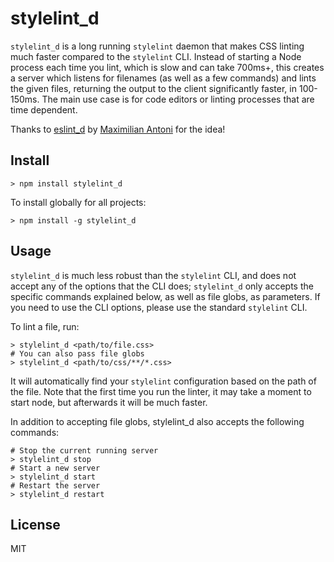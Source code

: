 # stylelint_d

`stylelint_d` is a long running `stylelint` daemon that makes CSS linting much faster compared to the `stylelint` CLI. Instead of starting a Node process each time you lint, which is slow and can take 700ms+, this creates a server which listens for filenames (as well as a few commands) and lints the given files, returning the output to the client significantly faster, in 100-150ms. The main use case is for code editors or linting processes that are time dependent.

Thanks to [eslint_d](https://github.com/mantoni/eslint_d.js) by [Maximilian Antoni](https://github.com/mantoni) for the idea!

## Install

```
> npm install stylelint_d
```

To install globally for all projects:

```
> npm install -g stylelint_d
```

## Usage

`stylelint_d` is much less robust than the `stylelint` CLI, and does not accept any of the options that the CLI does; `stylelint_d` only accepts the specific commands explained below, as well as file globs, as parameters. If you need to use the CLI options, please use the standard `stylelint` CLI.

To lint a file, run:

```
> stylelint_d <path/to/file.css>
# You can also pass file globs
> stylelint_d <path/to/css/**/*.css>
```

It will automatically find your `stylelint` configuration based on the path of the file. Note that the first time you run the linter, it may take a moment to start node, but afterwards it will be much faster. 

In addition to accepting file globs, stylelint_d also accepts the following commands:

```
# Stop the current running server
> stylelint_d stop
# Start a new server
> stylelint_d start
# Restart the server
> stylelint_d restart
```

## License

MIT